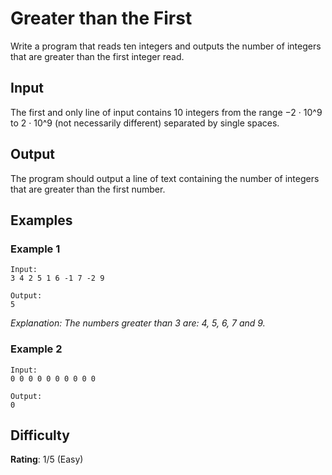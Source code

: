 # Greater than the First

Write a program that reads ten integers and outputs the number of integers that are greater than the first integer read.

## Input
The first and only line of input contains 10 integers from the range −2 · 10^9 to 2 · 10^9 (not necessarily different) separated by single spaces.

## Output
The program should output a line of text containing the number of integers that are greater than the first number.

## Examples

### Example 1
```
Input:
3 4 2 5 1 6 -1 7 -2 9

Output:
5
```
*Explanation: The numbers greater than 3 are: 4, 5, 6, 7 and 9.*

### Example 2
```
Input:
0 0 0 0 0 0 0 0 0 0

Output:
0
```

## Difficulty
**Rating**: 1/5 (Easy)